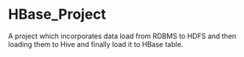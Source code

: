 # HBase_Project
A project which incorporates data load from RDBMS to HDFS and then loading them to Hive and finally load it to HBase table.
